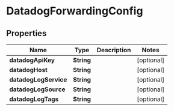 

# DatadogForwardingConfig


## Properties

| Name | Type | Description | Notes |
|------------ | ------------- | ------------- | -------------|
|**datadogApiKey** | **String** |  |  [optional] |
|**datadogHost** | **String** |  |  [optional] |
|**datadogLogService** | **String** |  |  [optional] |
|**datadogLogSource** | **String** |  |  [optional] |
|**datadogLogTags** | **String** |  |  [optional] |



